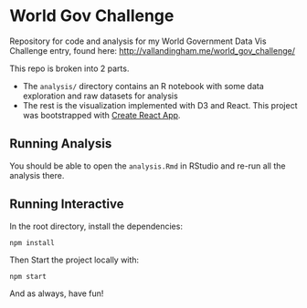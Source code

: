 # World Gov Challenge 

Repository for code and analysis for my World Government Data Vis Challenge entry, found here: http://vallandingham.me/world_gov_challenge/

This repo is broken into 2 parts. 

* The `analysis/` directory contains an R notebook with some data exploration and raw datasets for analysis
* The rest is the visualization implemented with D3 and React. This project was bootstrapped with [Create React App](https://github.com/facebook/create-react-app).

## Running Analysis

You should be able to open the `analysis.Rmd` in RStudio and re-run all the analysis there.

## Running Interactive

In the root directory, install the dependencies:

```
npm install
```

Then Start the project locally with:

```
npm start
```

And as always, have fun!

